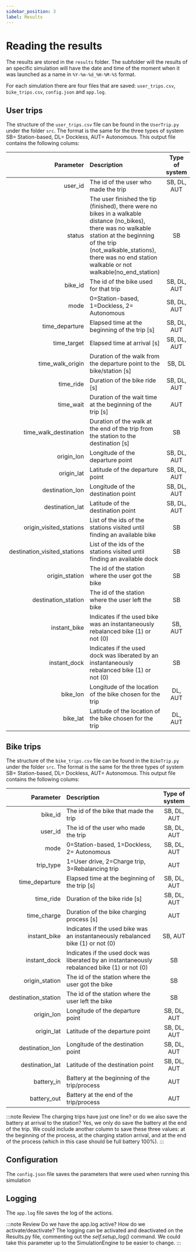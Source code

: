 ```yaml
---
sidebar_position: 3
label: Results
---
```


# Reading the results 

The results are stored in the <code>results</code> folder. The subfolder will the results of an specific simulation will have the date and time of the moment when it was launched as a name in <code>%Y-%m-%d_%H-%M-%S</code> format.

For each simulation there are four files that are saved: <code>user_trips.csv</code>, <code>bike_trips.csv</code>, <code>config.json</code> and <code>app.log</code>.

## User trips 

The structure of the <code>user_trips.csv</code> file can be found in the <code>UserTrip.py</code> under the folder <code>src</code>. The format is the same for the three types of system SB= Station-based, DL= Dockless, AUT= Autonomous. This output file contains the following colums:

| Parameter        |      Description     |  Type of system |
| -------------: | :----------- |:-----: |
| user_id | The id of the user who made the trip | SB, DL, AUT |
| status | The user finished the tip (finished), there were no bikes in a walkable distance (no_bikes), there was no walkable station at the beginning of the trip (not_walkable_stations), there was no end station walkable or not walkable(no_end_station)| SB |
| bike_id | The id of the bike used for that trip | SB, DL, AUT |
| mode | 0=Station-based, 1=Dockless, 2= Autonomous |  SB, DL, AUT |
| time_departure | Elapsed time at the beginning of the trip [s] | SB, DL, AUT |
| time_target | Elapsed time at arrival [s] | SB, DL, AUT |
| time_walk_origin | Duration of the walk from the departure point to the bike/station [s] | SB, DL |
| time_ride | Duration of the bike ride [s] | SB, DL, AUT |
| time_wait| Duration of the wait time at the beginning of the trip [s] | AUT |
| time_walk_destination | Duration of the walk at the end of the trip from the station to the destination [s] | SB |
| origin_lon| Longitude of the departure point | SB, DL, AUT |
| origin_lat| Latitude of the departure point | SB, DL, AUT |
| destination_lon | Longitude of the destination point | SB, DL, AUT |
| destination_lat| Latitude of the destination point | SB, DL, AUT |
| origin_visited_stations| List of the ids of the stations visited until finding an available bike | SB |
| destination_visited_stations| List of the ids of the stations visited until finding an available dock | SB |
| origin_station| The id of the station where the user got the bike | SB |
| destination_station| The id of the station where the user left the bike | SB |
| instant_bike| Indicates if the used bike was an instantaneously rebalanced bike (1) or not (0) | SB, AUT |
| instant_dock| Indicates if the used dock was liberated by an instantaneously rebalanced bike (1) or not (0)  | SB|
| bike_lon| Longitude of the location of the bike chosen for the trip | DL, AUT |
| bike_lat| Latitude of the location of the bike chosen for the trip| DL, AUT |



## Bike trips 

The structure of the <code>bike_trips.csv</code> file can be found in the <code>BikeTrip.py</code> under the folder <code>src</code>. The format is the same for the three types of system SB= Station-based, DL= Dockless, AUT= Autonomous. This output file contains the following colums:

| Parameter        |      Description     |  Type of system |
| -------------: | :----------- |:-----: |
| bike_id | The id of the bike that made the trip | SB, DL, AUT |
| user_id | The id of the user who made the trip | SB, DL, AUT |
| mode | 0=Station-based, 1=Dockless, 2= Autonomous |  SB, DL, AUT |
| trip_type | 1=User drive, 2=Charge trip, 3=Rebalancing trip|  AUT |
| time_departure | Elapsed time at the beginning of the trip [s] | SB, DL, AUT |
| time_ride | Duration of the bike ride [s] | SB, DL, AUT |
| time_charge | Duration of the bike charging process [s] | AUT |
| instant_bike| Indicates if the used bike was an instantaneously rebalanced bike (1) or not (0) | SB, AUT |
| instant_dock| Indicates if the used dock was liberated by an instantaneously rebalanced bike (1) or not (0)  | SB|
| origin_station| The id of the station where the user got the bike | SB |
| destination_station| The id of the station where the user left the bike | SB |
| origin_lon| Longitude of the departure point | SB, DL, AUT |
| origin_lat| Latitude of the departure point | SB, DL, AUT |
| destination_lon | Longitude of the destination point | SB, DL, AUT |
| destination_lat| Latitude of the destination point | SB, DL, AUT |
| battery_in| Battery at the beginning of the trip/process | AUT |
| battery_out| Battery at the end of the trip/process  | AUT |

:::note Review
The charging trips have just one line? or do we also save the battery at arrival to the station?
Yes, we only do save the battery at the end of the trip. We could include another column to save these three values: at the beginning of the process, at the charging station arrival, and at the end of the process (which in this case should be full battery 100%).
::: 

## Configuration

The <code>config.json</code> file saves the parameters that were used when running this simulation

## Logging

The <code>app.log</code> file saves the log of the actions. 

:::note Review
Do we have the app.log active? How do we activate/deactivate?
The logging can be activated and deactivated on the Results.py file, commenting out the *self.setup_log()* command.
We could take this parameter up to the SimulationEngine to be easier to change.
::: 
